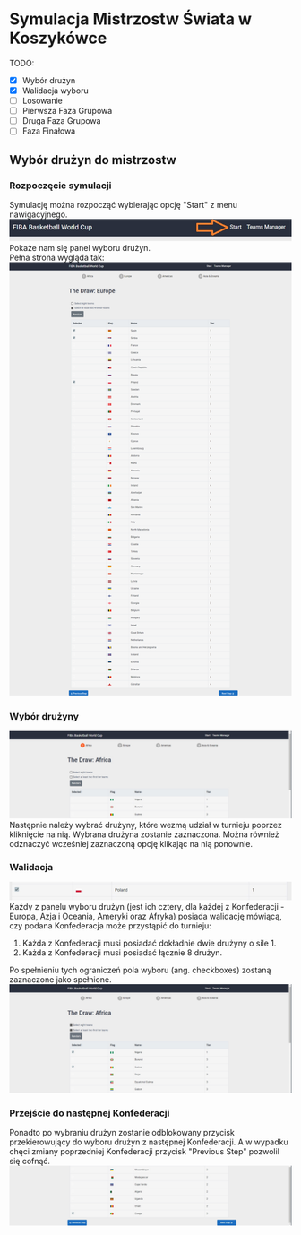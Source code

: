 # Symulacja Mistrzostw Świata w Koszykówce

TODO:
- [x] Wybór drużyn
- [x] Walidacja wyboru
- [ ] Losowanie
- [ ] Pierwsza Faza Grupowa
- [ ] Druga Faza Grupowa
- [ ] Faza Finałowa

## Wybór drużyn do mistrzostw
### Rozpoczęcie symulacji
Symulację można rozpocząć wybierając opcję "Start" z menu nawigacyjnego. 
![Selection Start](https://github.com/Sverda/BasketballWorldCup/blob/master/images/selection-start.jpg)\
Pokaże nam się panel wyboru drużyn. \
Pełna strona wygląda tak: 
![Selection Full Page](https://github.com/Sverda/BasketballWorldCup/blob/master/images/selection-fullpage.png)

### Wybór drużyny
![Selection Panel](https://github.com/Sverda/BasketballWorldCup/blob/master/images/selection-panel.jpg)
Następnie należy wybrać drużyny, które wezmą udział w turnieju poprzez kliknięcie na nią. 
Wybrana drużyna zostanie zaznaczona. Można również odznaczyć wcześniej zaznaczoną opcję klikając na nią ponownie. 

### Walidacja
![Selection Choose](https://github.com/Sverda/BasketballWorldCup/blob/master/images/selection-choose.jpg)
Każdy z panelu wyboru drużyn (jest ich cztery, dla każdej z Konfederacji - Europa, Azja i Oceania, Ameryki oraz Afryka) 
posiada walidację mówiącą, czy podana Konfederacja może przystąpić do turnieju: 
1. Każda z Konfederacji musi posiadać dokładnie dwie drużyny o sile 1. 
2. Każda z Konfederacji musi posiadać łącznie 8 drużyn. 

Po spełnieniu tych ograniczeń pola wyboru (ang. checkboxes) zostaną zaznaczone jako spełnione. 
![Selection Validation](https://github.com/Sverda/BasketballWorldCup/blob/master/images/selection-validation.jpg)

### Przejście do następnej Konfederacji
Ponadto po wybraniu drużyn zostanie odblokowany przycisk przekierowujący do wyboru drużyn z następnej Konfederacji. 
A w wypadku chęci zmiany poprzedniej Konfederacji przycisk "Previous Step" pozwolil się cofnąć. 
![Selection Next](https://github.com/Sverda/BasketballWorldCup/blob/master/images/selection-next.jpg)

